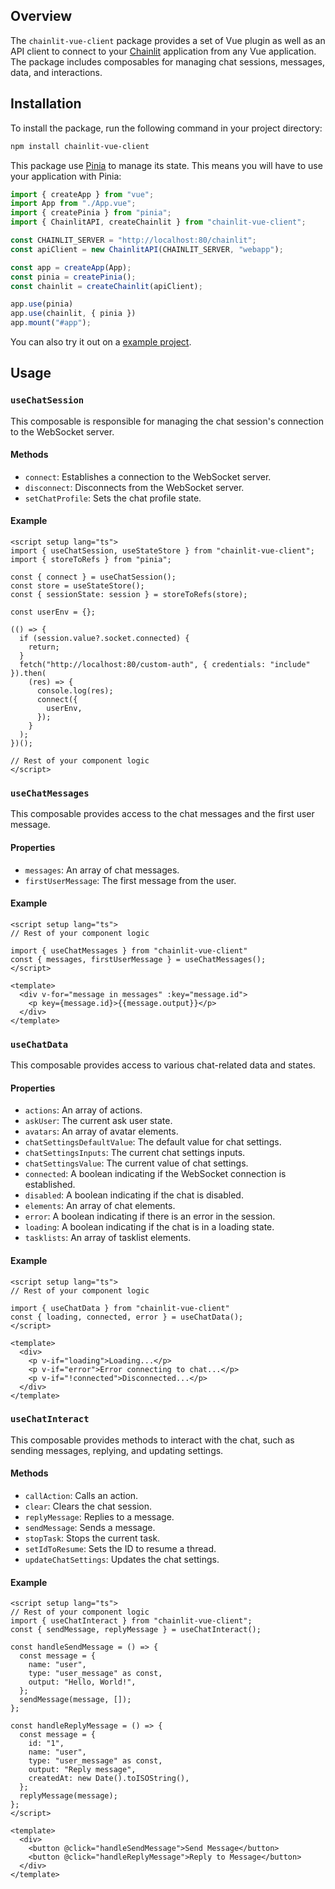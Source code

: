 ## Overview

The `chainlit-vue-client` package provides a set of Vue plugin as well as an API client to connect to your [Chainlit](https://github.com/Chainlit/chainlit) application from any Vue application. The package includes composables for managing chat sessions, messages, data, and interactions.

## Installation

To install the package, run the following command in your project directory:

```sh
npm install chainlit-vue-client
```

This package use [Pinia](https://pinia.vuejs.org/) to manage its state. This means you will have to use your application with Pinia:

```ts
import { createApp } from "vue";
import App from "./App.vue";
import { createPinia } from "pinia";
import { ChainlitAPI, createChainlit } from "chainlit-vue-client";

const CHAINLIT_SERVER = "http://localhost:80/chainlit";
const apiClient = new ChainlitAPI(CHAINLIT_SERVER, "webapp");

const app = createApp(App);
const pinia = createPinia();
const chainlit = createChainlit(apiClient);

app.use(pinia)
app.use(chainlit, { pinia })
app.mount("#app");
```

You can also try it out on a [example project](https://github.com/5enxia/chainlit-vue-frontend-example).

## Usage

### `useChatSession`

This composable is responsible for managing the chat session's connection to the WebSocket server.

#### Methods

- `connect`: Establishes a connection to the WebSocket server.
- `disconnect`: Disconnects from the WebSocket server.
- `setChatProfile`: Sets the chat profile state.

#### Example

```vue
<script setup lang="ts">
import { useChatSession, useStateStore } from "chainlit-vue-client";
import { storeToRefs } from "pinia";

const { connect } = useChatSession();
const store = useStateStore();
const { sessionState: session } = storeToRefs(store);

const userEnv = {};

(() => {
  if (session.value?.socket.connected) {
    return;
  }
  fetch("http://localhost:80/custom-auth", { credentials: "include" }).then(
    (res) => {
      console.log(res);
      connect({
        userEnv,
      });
    }
  );
})();

// Rest of your component logic
</script>
```

### `useChatMessages`

This composable provides access to the chat messages and the first user message.

#### Properties

- `messages`: An array of chat messages.
- `firstUserMessage`: The first message from the user.

#### Example

```vue
<script setup lang="ts">
// Rest of your component logic

import { useChatMessages } from "chainlit-vue-client"
const { messages, firstUserMessage } = useChatMessages();
</script>

<template>
  <div v-for="message in messages" :key="message.id">
    <p key={message.id}>{{message.output}}</p>
  </div>
</template>
```

### `useChatData`

This composable provides access to various chat-related data and states.

#### Properties

- `actions`: An array of actions.
- `askUser`: The current ask user state.
- `avatars`: An array of avatar elements.
- `chatSettingsDefaultValue`: The default value for chat settings.
- `chatSettingsInputs`: The current chat settings inputs.
- `chatSettingsValue`: The current value of chat settings.
- `connected`: A boolean indicating if the WebSocket connection is established.
- `disabled`: A boolean indicating if the chat is disabled.
- `elements`: An array of chat elements.
- `error`: A boolean indicating if there is an error in the session.
- `loading`: A boolean indicating if the chat is in a loading state.
- `tasklists`: An array of tasklist elements.

#### Example

```vue
<script setup lang="ts">
// Rest of your component logic

import { useChatData } from "chainlit-vue-client"
const { loading, connected, error } = useChatData();
</script>

<template>
  <div>
    <p v-if="loading">Loading...</p>
    <p v-if="error">Error connecting to chat...</p>
    <p v-if="!connected">Disconnected...</p>
  </div>
</template>
```

### `useChatInteract`

This composable provides methods to interact with the chat, such as sending messages, replying, and updating settings.

#### Methods

- `callAction`: Calls an action.
- `clear`: Clears the chat session.
- `replyMessage`: Replies to a message.
- `sendMessage`: Sends a message.
- `stopTask`: Stops the current task.
- `setIdToResume`: Sets the ID to resume a thread.
- `updateChatSettings`: Updates the chat settings.

#### Example

```vue
<script setup lang="ts">
// Rest of your component logic
import { useChatInteract } from "chainlit-vue-client";
const { sendMessage, replyMessage } = useChatInteract();

const handleSendMessage = () => {
  const message = {
    name: "user",
    type: "user_message" as const,
    output: "Hello, World!",
  };
  sendMessage(message, []);
};

const handleReplyMessage = () => {
  const message = {
    id: "1",
    name: "user",
    type: "user_message" as const,
    output: "Reply message",
    createdAt: new Date().toISOString(),
  };
  replyMessage(message);
};
</script>

<template>
  <div>
    <button @click="handleSendMessage">Send Message</button>
    <button @click="handleReplyMessage">Reply to Message</button>
  </div>
</template>
```
